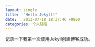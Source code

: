 ```yaml
---
layout: single
title:  "Hello Jekyll!"
date:   2013-07-18 18:37:46 +0800
categories: 个人随笔
---
```


记录一下我第一次使用Jekyll创建博客成功。